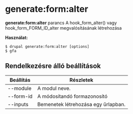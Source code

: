 # generate:form:alter
**generate:form:alter** parancs A hook_form_alter() vagy hook_form_FORM_ID_alter megvalósításának létrehozása

**Használat:**
```
$ drupal generate:form:alter [options] 
$ gfa  
```

## Rendelkezésre álló beállítások
Beállítás | Részletek
-------|-------------
--module | A modul neve.
--form-id | A módosítandó formazonosító
--inputs | Bemenetek létrehozása egy űrlapban.
